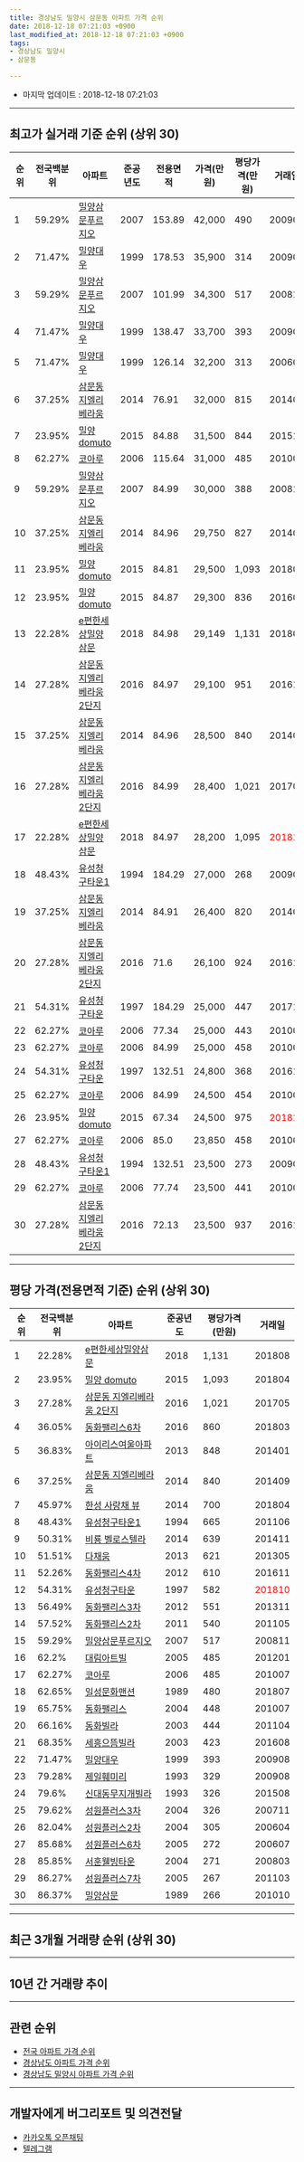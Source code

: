 ```yaml
---
title: 경상남도 밀양시 삼문동 아파트 가격 순위
date: 2018-12-18 07:21:03 +0900
last_modified_at: 2018-12-18 07:21:03 +0900
tags:
- 경상남도 밀양시
- 삼문동

---
```


* 마지막 업데이트 : 2018-12-18 07:21:03

---

## 최고가 실거래 기준 순위 (상위 30)


|순위|전국백분위|아파트|준공년도|전용면적|가격(만원)|평당가격(만원)|거래일|
|---|---|---|---|---|---|---|---|
|1|59.29%|[밀양삼문푸르지오](https://search.naver.com/search.naver?query=%EA%B2%BD%EC%83%81%EB%82%A8%EB%8F%84+%EB%B0%80%EC%96%91%EC%8B%9C+%EC%82%BC%EB%AC%B8%EB%8F%99+%EB%B0%80%EC%96%91%EC%82%BC%EB%AC%B8%ED%91%B8%EB%A5%B4%EC%A7%80%EC%98%A4)|2007|153.89|42,000|490|200908|
|2|71.47%|[밀양대우](https://search.naver.com/search.naver?query=%EA%B2%BD%EC%83%81%EB%82%A8%EB%8F%84+%EB%B0%80%EC%96%91%EC%8B%9C+%EC%82%BC%EB%AC%B8%EB%8F%99+%EB%B0%80%EC%96%91%EB%8C%80%EC%9A%B0)|1999|178.53|35,900|314|200905|
|3|59.29%|[밀양삼문푸르지오](https://search.naver.com/search.naver?query=%EA%B2%BD%EC%83%81%EB%82%A8%EB%8F%84+%EB%B0%80%EC%96%91%EC%8B%9C+%EC%82%BC%EB%AC%B8%EB%8F%99+%EB%B0%80%EC%96%91%EC%82%BC%EB%AC%B8%ED%91%B8%EB%A5%B4%EC%A7%80%EC%98%A4)|2007|101.99|34,300|517|200811|
|4|71.47%|[밀양대우](https://search.naver.com/search.naver?query=%EA%B2%BD%EC%83%81%EB%82%A8%EB%8F%84+%EB%B0%80%EC%96%91%EC%8B%9C+%EC%82%BC%EB%AC%B8%EB%8F%99+%EB%B0%80%EC%96%91%EB%8C%80%EC%9A%B0)|1999|138.47|33,700|393|200908|
|5|71.47%|[밀양대우](https://search.naver.com/search.naver?query=%EA%B2%BD%EC%83%81%EB%82%A8%EB%8F%84+%EB%B0%80%EC%96%91%EC%8B%9C+%EC%82%BC%EB%AC%B8%EB%8F%99+%EB%B0%80%EC%96%91%EB%8C%80%EC%9A%B0)|1999|126.14|32,200|313|200604|
|6|37.25%|[삼문동 지엘리베라움](https://search.naver.com/search.naver?query=%EA%B2%BD%EC%83%81%EB%82%A8%EB%8F%84+%EB%B0%80%EC%96%91%EC%8B%9C+%EC%82%BC%EB%AC%B8%EB%8F%99+%EC%82%BC%EB%AC%B8%EB%8F%99+%EC%A7%80%EC%97%98%EB%A6%AC%EB%B2%A0%EB%9D%BC%EC%9B%80)|2014|76.91|32,000|815|201409|
|7|23.95%|[밀양 domuto](https://search.naver.com/search.naver?query=%EA%B2%BD%EC%83%81%EB%82%A8%EB%8F%84+%EB%B0%80%EC%96%91%EC%8B%9C+%EC%82%BC%EB%AC%B8%EB%8F%99+%EB%B0%80%EC%96%91+domuto)|2015|84.88|31,500|844|201510|
|8|62.27%|[코아루](https://search.naver.com/search.naver?query=%EA%B2%BD%EC%83%81%EB%82%A8%EB%8F%84+%EB%B0%80%EC%96%91%EC%8B%9C+%EC%82%BC%EB%AC%B8%EB%8F%99+%EC%BD%94%EC%95%84%EB%A3%A8)|2006|115.64|31,000|485|201007|
|9|59.29%|[밀양삼문푸르지오](https://search.naver.com/search.naver?query=%EA%B2%BD%EC%83%81%EB%82%A8%EB%8F%84+%EB%B0%80%EC%96%91%EC%8B%9C+%EC%82%BC%EB%AC%B8%EB%8F%99+%EB%B0%80%EC%96%91%EC%82%BC%EB%AC%B8%ED%91%B8%EB%A5%B4%EC%A7%80%EC%98%A4)|2007|84.99|30,000|388|200810|
|10|37.25%|[삼문동 지엘리베라움](https://search.naver.com/search.naver?query=%EA%B2%BD%EC%83%81%EB%82%A8%EB%8F%84+%EB%B0%80%EC%96%91%EC%8B%9C+%EC%82%BC%EB%AC%B8%EB%8F%99+%EC%82%BC%EB%AC%B8%EB%8F%99+%EC%A7%80%EC%97%98%EB%A6%AC%EB%B2%A0%EB%9D%BC%EC%9B%80)|2014|84.96|29,750|827|201409|
|11|23.95%|[밀양 domuto](https://search.naver.com/search.naver?query=%EA%B2%BD%EC%83%81%EB%82%A8%EB%8F%84+%EB%B0%80%EC%96%91%EC%8B%9C+%EC%82%BC%EB%AC%B8%EB%8F%99+%EB%B0%80%EC%96%91+domuto)|2015|84.81|29,500|1,093|201804|
|12|23.95%|[밀양 domuto](https://search.naver.com/search.naver?query=%EA%B2%BD%EC%83%81%EB%82%A8%EB%8F%84+%EB%B0%80%EC%96%91%EC%8B%9C+%EC%82%BC%EB%AC%B8%EB%8F%99+%EB%B0%80%EC%96%91+domuto)|2015|84.87|29,300|836|201604|
|13|22.28%|[e편한세상밀양삼문](https://search.naver.com/search.naver?query=%EA%B2%BD%EC%83%81%EB%82%A8%EB%8F%84+%EB%B0%80%EC%96%91%EC%8B%9C+%EC%82%BC%EB%AC%B8%EB%8F%99+e%ED%8E%B8%ED%95%9C%EC%84%B8%EC%83%81%EB%B0%80%EC%96%91%EC%82%BC%EB%AC%B8)|2018|84.98|29,149|1,131|201808|
|14|27.28%|[삼문동 지엘리베라움 2단지](https://search.naver.com/search.naver?query=%EA%B2%BD%EC%83%81%EB%82%A8%EB%8F%84+%EB%B0%80%EC%96%91%EC%8B%9C+%EC%82%BC%EB%AC%B8%EB%8F%99+%EC%82%BC%EB%AC%B8%EB%8F%99+%EC%A7%80%EC%97%98%EB%A6%AC%EB%B2%A0%EB%9D%BC%EC%9B%80+2%EB%8B%A8%EC%A7%80)|2016|84.97|29,100|951|201610|
|15|37.25%|[삼문동 지엘리베라움](https://search.naver.com/search.naver?query=%EA%B2%BD%EC%83%81%EB%82%A8%EB%8F%84+%EB%B0%80%EC%96%91%EC%8B%9C+%EC%82%BC%EB%AC%B8%EB%8F%99+%EC%82%BC%EB%AC%B8%EB%8F%99+%EC%A7%80%EC%97%98%EB%A6%AC%EB%B2%A0%EB%9D%BC%EC%9B%80)|2014|84.96|28,500|840|201409|
|16|27.28%|[삼문동 지엘리베라움 2단지](https://search.naver.com/search.naver?query=%EA%B2%BD%EC%83%81%EB%82%A8%EB%8F%84+%EB%B0%80%EC%96%91%EC%8B%9C+%EC%82%BC%EB%AC%B8%EB%8F%99+%EC%82%BC%EB%AC%B8%EB%8F%99+%EC%A7%80%EC%97%98%EB%A6%AC%EB%B2%A0%EB%9D%BC%EC%9B%80+2%EB%8B%A8%EC%A7%80)|2016|84.99|28,400|1,021|201705|
|17|22.28%|[e편한세상밀양삼문](https://search.naver.com/search.naver?query=%EA%B2%BD%EC%83%81%EB%82%A8%EB%8F%84+%EB%B0%80%EC%96%91%EC%8B%9C+%EC%82%BC%EB%AC%B8%EB%8F%99+e%ED%8E%B8%ED%95%9C%EC%84%B8%EC%83%81%EB%B0%80%EC%96%91%EC%82%BC%EB%AC%B8)|2018|84.97|28,200|1,095|<span style="color:red">201810</span>|
|18|48.43%|[유성청구타운1](https://search.naver.com/search.naver?query=%EA%B2%BD%EC%83%81%EB%82%A8%EB%8F%84+%EB%B0%80%EC%96%91%EC%8B%9C+%EC%82%BC%EB%AC%B8%EB%8F%99+%EC%9C%A0%EC%84%B1%EC%B2%AD%EA%B5%AC%ED%83%80%EC%9A%B41)|1994|184.29|27,000|268|200905|
|19|37.25%|[삼문동 지엘리베라움](https://search.naver.com/search.naver?query=%EA%B2%BD%EC%83%81%EB%82%A8%EB%8F%84+%EB%B0%80%EC%96%91%EC%8B%9C+%EC%82%BC%EB%AC%B8%EB%8F%99+%EC%82%BC%EB%AC%B8%EB%8F%99+%EC%A7%80%EC%97%98%EB%A6%AC%EB%B2%A0%EB%9D%BC%EC%9B%80)|2014|84.91|26,400|820|201408|
|20|27.28%|[삼문동 지엘리베라움 2단지](https://search.naver.com/search.naver?query=%EA%B2%BD%EC%83%81%EB%82%A8%EB%8F%84+%EB%B0%80%EC%96%91%EC%8B%9C+%EC%82%BC%EB%AC%B8%EB%8F%99+%EC%82%BC%EB%AC%B8%EB%8F%99+%EC%A7%80%EC%97%98%EB%A6%AC%EB%B2%A0%EB%9D%BC%EC%9B%80+2%EB%8B%A8%EC%A7%80)|2016|71.6|26,100|924|201610|
|21|54.31%|[유성청구타운](https://search.naver.com/search.naver?query=%EA%B2%BD%EC%83%81%EB%82%A8%EB%8F%84+%EB%B0%80%EC%96%91%EC%8B%9C+%EC%82%BC%EB%AC%B8%EB%8F%99+%EC%9C%A0%EC%84%B1%EC%B2%AD%EA%B5%AC%ED%83%80%EC%9A%B4)|1997|184.29|25,000|447|201712|
|22|62.27%|[코아루](https://search.naver.com/search.naver?query=%EA%B2%BD%EC%83%81%EB%82%A8%EB%8F%84+%EB%B0%80%EC%96%91%EC%8B%9C+%EC%82%BC%EB%AC%B8%EB%8F%99+%EC%BD%94%EC%95%84%EB%A3%A8)|2006|77.34|25,000|443|201007|
|23|62.27%|[코아루](https://search.naver.com/search.naver?query=%EA%B2%BD%EC%83%81%EB%82%A8%EB%8F%84+%EB%B0%80%EC%96%91%EC%8B%9C+%EC%82%BC%EB%AC%B8%EB%8F%99+%EC%BD%94%EC%95%84%EB%A3%A8)|2006|84.99|25,000|458|201007|
|24|54.31%|[유성청구타운](https://search.naver.com/search.naver?query=%EA%B2%BD%EC%83%81%EB%82%A8%EB%8F%84+%EB%B0%80%EC%96%91%EC%8B%9C+%EC%82%BC%EB%AC%B8%EB%8F%99+%EC%9C%A0%EC%84%B1%EC%B2%AD%EA%B5%AC%ED%83%80%EC%9A%B4)|1997|132.51|24,800|368|201612|
|25|62.27%|[코아루](https://search.naver.com/search.naver?query=%EA%B2%BD%EC%83%81%EB%82%A8%EB%8F%84+%EB%B0%80%EC%96%91%EC%8B%9C+%EC%82%BC%EB%AC%B8%EB%8F%99+%EC%BD%94%EC%95%84%EB%A3%A8)|2006|84.99|24,500|454|201007|
|26|23.95%|[밀양 domuto](https://search.naver.com/search.naver?query=%EA%B2%BD%EC%83%81%EB%82%A8%EB%8F%84+%EB%B0%80%EC%96%91%EC%8B%9C+%EC%82%BC%EB%AC%B8%EB%8F%99+%EB%B0%80%EC%96%91+domuto)|2015|67.34|24,500|975|<span style="color:red">201810</span>|
|27|62.27%|[코아루](https://search.naver.com/search.naver?query=%EA%B2%BD%EC%83%81%EB%82%A8%EB%8F%84+%EB%B0%80%EC%96%91%EC%8B%9C+%EC%82%BC%EB%AC%B8%EB%8F%99+%EC%BD%94%EC%95%84%EB%A3%A8)|2006|85.0|23,850|458|201007|
|28|48.43%|[유성청구타운1](https://search.naver.com/search.naver?query=%EA%B2%BD%EC%83%81%EB%82%A8%EB%8F%84+%EB%B0%80%EC%96%91%EC%8B%9C+%EC%82%BC%EB%AC%B8%EB%8F%99+%EC%9C%A0%EC%84%B1%EC%B2%AD%EA%B5%AC%ED%83%80%EC%9A%B41)|1994|132.51|23,500|273|200902|
|29|62.27%|[코아루](https://search.naver.com/search.naver?query=%EA%B2%BD%EC%83%81%EB%82%A8%EB%8F%84+%EB%B0%80%EC%96%91%EC%8B%9C+%EC%82%BC%EB%AC%B8%EB%8F%99+%EC%BD%94%EC%95%84%EB%A3%A8)|2006|77.74|23,500|441|201007|
|30|27.28%|[삼문동 지엘리베라움 2단지](https://search.naver.com/search.naver?query=%EA%B2%BD%EC%83%81%EB%82%A8%EB%8F%84+%EB%B0%80%EC%96%91%EC%8B%9C+%EC%82%BC%EB%AC%B8%EB%8F%99+%EC%82%BC%EB%AC%B8%EB%8F%99+%EC%A7%80%EC%97%98%EB%A6%AC%EB%B2%A0%EB%9D%BC%EC%9B%80+2%EB%8B%A8%EC%A7%80)|2016|72.13|23,500|937|201612|


---

## 평당 가격(전용면적 기준) 순위 (상위 30)


|순위|전국백분위|아파트|준공년도|평당가격(만원)|거래일|
|---|---|---|---|---|---|
|1|22.28%|[e편한세상밀양삼문](https://search.naver.com/search.naver?query=%EA%B2%BD%EC%83%81%EB%82%A8%EB%8F%84+%EB%B0%80%EC%96%91%EC%8B%9C+%EC%82%BC%EB%AC%B8%EB%8F%99+e%ED%8E%B8%ED%95%9C%EC%84%B8%EC%83%81%EB%B0%80%EC%96%91%EC%82%BC%EB%AC%B8)|2018|1,131|201808|
|2|23.95%|[밀양 domuto](https://search.naver.com/search.naver?query=%EA%B2%BD%EC%83%81%EB%82%A8%EB%8F%84+%EB%B0%80%EC%96%91%EC%8B%9C+%EC%82%BC%EB%AC%B8%EB%8F%99+%EB%B0%80%EC%96%91+domuto)|2015|1,093|201804|
|3|27.28%|[삼문동 지엘리베라움 2단지](https://search.naver.com/search.naver?query=%EA%B2%BD%EC%83%81%EB%82%A8%EB%8F%84+%EB%B0%80%EC%96%91%EC%8B%9C+%EC%82%BC%EB%AC%B8%EB%8F%99+%EC%82%BC%EB%AC%B8%EB%8F%99+%EC%A7%80%EC%97%98%EB%A6%AC%EB%B2%A0%EB%9D%BC%EC%9B%80+2%EB%8B%A8%EC%A7%80)|2016|1,021|201705|
|4|36.05%|[동화팰리스6차](https://search.naver.com/search.naver?query=%EA%B2%BD%EC%83%81%EB%82%A8%EB%8F%84+%EB%B0%80%EC%96%91%EC%8B%9C+%EC%82%BC%EB%AC%B8%EB%8F%99+%EB%8F%99%ED%99%94%ED%8C%B0%EB%A6%AC%EC%8A%A46%EC%B0%A8)|2016|860|201803|
|5|36.83%|[아이리스여울아파트](https://search.naver.com/search.naver?query=%EA%B2%BD%EC%83%81%EB%82%A8%EB%8F%84+%EB%B0%80%EC%96%91%EC%8B%9C+%EC%82%BC%EB%AC%B8%EB%8F%99+%EC%95%84%EC%9D%B4%EB%A6%AC%EC%8A%A4%EC%97%AC%EC%9A%B8%EC%95%84%ED%8C%8C%ED%8A%B8)|2013|848|201401|
|6|37.25%|[삼문동 지엘리베라움](https://search.naver.com/search.naver?query=%EA%B2%BD%EC%83%81%EB%82%A8%EB%8F%84+%EB%B0%80%EC%96%91%EC%8B%9C+%EC%82%BC%EB%AC%B8%EB%8F%99+%EC%82%BC%EB%AC%B8%EB%8F%99+%EC%A7%80%EC%97%98%EB%A6%AC%EB%B2%A0%EB%9D%BC%EC%9B%80)|2014|840|201409|
|7|45.97%|[한성 사랑채 뷰](https://search.naver.com/search.naver?query=%EA%B2%BD%EC%83%81%EB%82%A8%EB%8F%84+%EB%B0%80%EC%96%91%EC%8B%9C+%EC%82%BC%EB%AC%B8%EB%8F%99+%ED%95%9C%EC%84%B1+%EC%82%AC%EB%9E%91%EC%B1%84+%EB%B7%B0)|2014|700|201804|
|8|48.43%|[유성청구타운1](https://search.naver.com/search.naver?query=%EA%B2%BD%EC%83%81%EB%82%A8%EB%8F%84+%EB%B0%80%EC%96%91%EC%8B%9C+%EC%82%BC%EB%AC%B8%EB%8F%99+%EC%9C%A0%EC%84%B1%EC%B2%AD%EA%B5%AC%ED%83%80%EC%9A%B41)|1994|665|201106|
|9|50.31%|[비룡 벨로스텔라](https://search.naver.com/search.naver?query=%EA%B2%BD%EC%83%81%EB%82%A8%EB%8F%84+%EB%B0%80%EC%96%91%EC%8B%9C+%EC%82%BC%EB%AC%B8%EB%8F%99+%EB%B9%84%EB%A3%A1+%EB%B2%A8%EB%A1%9C%EC%8A%A4%ED%85%94%EB%9D%BC)|2014|639|201411|
|10|51.51%|[다채움](https://search.naver.com/search.naver?query=%EA%B2%BD%EC%83%81%EB%82%A8%EB%8F%84+%EB%B0%80%EC%96%91%EC%8B%9C+%EC%82%BC%EB%AC%B8%EB%8F%99+%EB%8B%A4%EC%B1%84%EC%9B%80)|2013|621|201305|
|11|52.26%|[동화팰리스4차](https://search.naver.com/search.naver?query=%EA%B2%BD%EC%83%81%EB%82%A8%EB%8F%84+%EB%B0%80%EC%96%91%EC%8B%9C+%EC%82%BC%EB%AC%B8%EB%8F%99+%EB%8F%99%ED%99%94%ED%8C%B0%EB%A6%AC%EC%8A%A44%EC%B0%A8)|2012|610|201611|
|12|54.31%|[유성청구타운](https://search.naver.com/search.naver?query=%EA%B2%BD%EC%83%81%EB%82%A8%EB%8F%84+%EB%B0%80%EC%96%91%EC%8B%9C+%EC%82%BC%EB%AC%B8%EB%8F%99+%EC%9C%A0%EC%84%B1%EC%B2%AD%EA%B5%AC%ED%83%80%EC%9A%B4)|1997|582|<span style="color:red">201810</span>|
|13|56.49%|[동화팰리스3차](https://search.naver.com/search.naver?query=%EA%B2%BD%EC%83%81%EB%82%A8%EB%8F%84+%EB%B0%80%EC%96%91%EC%8B%9C+%EC%82%BC%EB%AC%B8%EB%8F%99+%EB%8F%99%ED%99%94%ED%8C%B0%EB%A6%AC%EC%8A%A43%EC%B0%A8)|2012|551|201311|
|14|57.52%|[동화팰리스2차](https://search.naver.com/search.naver?query=%EA%B2%BD%EC%83%81%EB%82%A8%EB%8F%84+%EB%B0%80%EC%96%91%EC%8B%9C+%EC%82%BC%EB%AC%B8%EB%8F%99+%EB%8F%99%ED%99%94%ED%8C%B0%EB%A6%AC%EC%8A%A42%EC%B0%A8)|2011|540|201105|
|15|59.29%|[밀양삼문푸르지오](https://search.naver.com/search.naver?query=%EA%B2%BD%EC%83%81%EB%82%A8%EB%8F%84+%EB%B0%80%EC%96%91%EC%8B%9C+%EC%82%BC%EB%AC%B8%EB%8F%99+%EB%B0%80%EC%96%91%EC%82%BC%EB%AC%B8%ED%91%B8%EB%A5%B4%EC%A7%80%EC%98%A4)|2007|517|200811|
|16|62.2%|[대림아트빌](https://search.naver.com/search.naver?query=%EA%B2%BD%EC%83%81%EB%82%A8%EB%8F%84+%EB%B0%80%EC%96%91%EC%8B%9C+%EC%82%BC%EB%AC%B8%EB%8F%99+%EB%8C%80%EB%A6%BC%EC%95%84%ED%8A%B8%EB%B9%8C)|2005|485|201201|
|17|62.27%|[코아루](https://search.naver.com/search.naver?query=%EA%B2%BD%EC%83%81%EB%82%A8%EB%8F%84+%EB%B0%80%EC%96%91%EC%8B%9C+%EC%82%BC%EB%AC%B8%EB%8F%99+%EC%BD%94%EC%95%84%EB%A3%A8)|2006|485|201007|
|18|62.65%|[일성문화맨션](https://search.naver.com/search.naver?query=%EA%B2%BD%EC%83%81%EB%82%A8%EB%8F%84+%EB%B0%80%EC%96%91%EC%8B%9C+%EC%82%BC%EB%AC%B8%EB%8F%99+%EC%9D%BC%EC%84%B1%EB%AC%B8%ED%99%94%EB%A7%A8%EC%85%98)|1989|480|201807|
|19|65.75%|[동화팰리스](https://search.naver.com/search.naver?query=%EA%B2%BD%EC%83%81%EB%82%A8%EB%8F%84+%EB%B0%80%EC%96%91%EC%8B%9C+%EC%82%BC%EB%AC%B8%EB%8F%99+%EB%8F%99%ED%99%94%ED%8C%B0%EB%A6%AC%EC%8A%A4)|2004|448|201007|
|20|66.16%|[동화빌라](https://search.naver.com/search.naver?query=%EA%B2%BD%EC%83%81%EB%82%A8%EB%8F%84+%EB%B0%80%EC%96%91%EC%8B%9C+%EC%82%BC%EB%AC%B8%EB%8F%99+%EB%8F%99%ED%99%94%EB%B9%8C%EB%9D%BC)|2003|444|201104|
|21|68.35%|[세흥으뜸빌라](https://search.naver.com/search.naver?query=%EA%B2%BD%EC%83%81%EB%82%A8%EB%8F%84+%EB%B0%80%EC%96%91%EC%8B%9C+%EC%82%BC%EB%AC%B8%EB%8F%99+%EC%84%B8%ED%9D%A5%EC%9C%BC%EB%9C%B8%EB%B9%8C%EB%9D%BC)|2003|423|201608|
|22|71.47%|[밀양대우](https://search.naver.com/search.naver?query=%EA%B2%BD%EC%83%81%EB%82%A8%EB%8F%84+%EB%B0%80%EC%96%91%EC%8B%9C+%EC%82%BC%EB%AC%B8%EB%8F%99+%EB%B0%80%EC%96%91%EB%8C%80%EC%9A%B0)|1999|393|200908|
|23|79.28%|[제일훼미리](https://search.naver.com/search.naver?query=%EA%B2%BD%EC%83%81%EB%82%A8%EB%8F%84+%EB%B0%80%EC%96%91%EC%8B%9C+%EC%82%BC%EB%AC%B8%EB%8F%99+%EC%A0%9C%EC%9D%BC%ED%9B%BC%EB%AF%B8%EB%A6%AC)|1993|329|200908|
|24|79.6%|[신대동무지개빌라](https://search.naver.com/search.naver?query=%EA%B2%BD%EC%83%81%EB%82%A8%EB%8F%84+%EB%B0%80%EC%96%91%EC%8B%9C+%EC%82%BC%EB%AC%B8%EB%8F%99+%EC%8B%A0%EB%8C%80%EB%8F%99%EB%AC%B4%EC%A7%80%EA%B0%9C%EB%B9%8C%EB%9D%BC)|1993|326|201508|
|25|79.62%|[성원플러스3차](https://search.naver.com/search.naver?query=%EA%B2%BD%EC%83%81%EB%82%A8%EB%8F%84+%EB%B0%80%EC%96%91%EC%8B%9C+%EC%82%BC%EB%AC%B8%EB%8F%99+%EC%84%B1%EC%9B%90%ED%94%8C%EB%9F%AC%EC%8A%A43%EC%B0%A8)|2004|326|200711|
|26|82.04%|[성원플러스2차](https://search.naver.com/search.naver?query=%EA%B2%BD%EC%83%81%EB%82%A8%EB%8F%84+%EB%B0%80%EC%96%91%EC%8B%9C+%EC%82%BC%EB%AC%B8%EB%8F%99+%EC%84%B1%EC%9B%90%ED%94%8C%EB%9F%AC%EC%8A%A42%EC%B0%A8)|2004|305|200604|
|27|85.68%|[성원플러스6차](https://search.naver.com/search.naver?query=%EA%B2%BD%EC%83%81%EB%82%A8%EB%8F%84+%EB%B0%80%EC%96%91%EC%8B%9C+%EC%82%BC%EB%AC%B8%EB%8F%99+%EC%84%B1%EC%9B%90%ED%94%8C%EB%9F%AC%EC%8A%A46%EC%B0%A8)|2005|272|200607|
|28|85.85%|[서훈웰빙타운](https://search.naver.com/search.naver?query=%EA%B2%BD%EC%83%81%EB%82%A8%EB%8F%84+%EB%B0%80%EC%96%91%EC%8B%9C+%EC%82%BC%EB%AC%B8%EB%8F%99+%EC%84%9C%ED%9B%88%EC%9B%B0%EB%B9%99%ED%83%80%EC%9A%B4)|2004|271|200803|
|29|86.27%|[성원플러스7차](https://search.naver.com/search.naver?query=%EA%B2%BD%EC%83%81%EB%82%A8%EB%8F%84+%EB%B0%80%EC%96%91%EC%8B%9C+%EC%82%BC%EB%AC%B8%EB%8F%99+%EC%84%B1%EC%9B%90%ED%94%8C%EB%9F%AC%EC%8A%A47%EC%B0%A8)|2005|267|201103|
|30|86.37%|[밀양삼문](https://search.naver.com/search.naver?query=%EA%B2%BD%EC%83%81%EB%82%A8%EB%8F%84+%EB%B0%80%EC%96%91%EC%8B%9C+%EC%82%BC%EB%AC%B8%EB%8F%99+%EB%B0%80%EC%96%91%EC%82%BC%EB%AC%B8)|1989|266|201010|


---

## 최근 3개월 거래량 순위 (상위 30)


<div style="width:100%;">
    <canvas id="deal_count_ranking" height="250"></canvas>
</div>


<script>
new Chart(document.getElementById("deal_count_ranking"), {
    type: 'horizontalBar',
    data: {
        labels: ['유성청구타운', '삼문동 지엘리베라움', '세광맨션', '일성문화맨션', '밀양대우', '강변타운', '코아루', '밀양삼문푸르지오', '제일훼미리', '밀양삼문', '삼문맨션', '세흥으뜸빌라', '밀양 domuto', '삼문동 지엘리베라움 2단지', 'e편한세상밀양삼문'],
        datasets: [{
            label: '실거래 수',
            data: [7, 3, 2, 2, 2, 2, 2, 2, 1, 1, 1, 1, 1, 1, 1],
            borderColor: "rgba(255, 0, 128, 1)",
            backgroundColor: "rgba(255, 0, 128, 0.5)",
            fill: false,
        }]
    },
    options: {
        responsive: true,
        title: {
            display: true,
            text: '최근 3개월 거래량 순위'
        },
        tooltips: {
            mode: 'index',
            intersect: false,
            callbacks: {
                title: function(tooltipItems, data) {
                    return "실거래 수:";
                },
                label: function(tooltipItem, data) {
                    return data.labels[tooltipItem.index] + ": " + tooltipItem.xLabel;
                }
            }
        },
        hover: {
            mode: 'nearest',
            intersect: true
        },
        scales: {
            xAxes: [{
                display: true,
                scaleLabel: {
                    display: true,
                    labelString: '실거래 수'
                },
                ticks: {
                    suggestedMin: 0,
                }
            }],
            yAxes: [{
                display: true,
                ticks: {
                    autoSkip: false,
                    callback: function(value, index, values) {
                        if (value.length > 15)
                            return value.substr(0, 13) + "...";
                        else
                            return value;
                    }
                },
                scaleLabel: {
                    display: false,
                }
            }]
        }
    }
});

</script>


---

## 10년 간 거래량 추이


<div style="width:100%;">
    <canvas id="deal_progress" height="250"></canvas>
</div>

<script>
new Chart(document.getElementById("deal_progress"), {
    type: 'line',
    data: {
        labels: ['200812','200901','200902','200903','200904','200905','200906','200907','200908','200909','200910','200911','200912','201001','201002','201003','201004','201005','201006','201007','201008','201009','201010','201011','201012','201101','201102','201103','201104','201105','201106','201107','201108','201109','201110','201111','201112','201201','201202','201203','201204','201205','201206','201207','201208','201209','201210','201211','201212','201301','201302','201303','201304','201305','201306','201307','201308','201309','201310','201311','201312','201401','201402','201403','201404','201405','201406','201407','201408','201409','201410','201411','201412','201501','201502','201503','201504','201505','201506','201507','201508','201509','201510','201511','201512','201601','201602','201603','201604','201605','201606','201607','201608','201609','201610','201611','201612','201701','201702','201703','201704','201705','201706','201707','201708','201709','201710','201711','201712','201801','201802','201803','201804','201805','201806','201807','201808','201809','201810','201811','201812'],
        datasets: [{
            label: '실거래 수',
            pointRadius: 1,
            data: [24, 12, 22, 26, 19, 20, 23, 18, 25, 17, 18, 23, 15, 22, 23, 29, 22, 16, 22, 30, 15, 15, 19, 26, 21, 13, 27, 28, 22, 21, 21, 20, 26, 23, 24, 25, 24, 19, 26, 14, 17, 22, 18, 9, 8, 12, 18, 16, 9, 15, 15, 20, 17, 31, 25, 11, 12, 15, 17, 19, 11, 17, 19, 22, 18, 19, 19, 16, 20, 39, 35, 27, 19, 23, 21, 36, 28, 31, 19, 26, 19, 21, 33, 15, 24, 18, 15, 29, 29, 28, 25, 29, 23, 15, 21, 29, 19, 20, 25, 17, 32, 23, 17, 11, 19, 23, 20, 15, 18, 20, 15, 31, 23, 16, 20, 11, 11, 13, 17, 9, 3],
            borderColor: "rgba(255, 201, 14, 1)",
            backgroundColor: "rgba(255, 201, 14, 0.5)",
            fill: true,
        }]
    },
    options: {
        responsive: true,
        title: {
            display: true,
            text: '10년간 거래량 추이'
        },
        tooltips: {
            mode: 'index',
            intersect: false,
        },
        hover: {
            mode: 'nearest',
            intersect: true
        },
        scales: {
            xAxes: [{
                display: true,
                scaleLabel: {
                    display: true,
                    labelString: '년/월'
                }
            }],
            yAxes: [{
                display: true,
                ticks: {
                    suggestedMin: 0,
                },
                scaleLabel: {
                    display: true,
                    labelString: '실거래 수'
                }
            }]
        }
    }
});

</script>


---

## 관련 순위

- [전국 아파트 가격 순위](https://inasie.github.io/apt-ranking/전국)
- [경상남도 아파트 가격 순위](https://inasie.github.io/apt-ranking/경상남도)
- [경상남도 밀양시 아파트 가격 순위](https://inasie.github.io/apt-ranking/경상남도-밀양시)


---

## 개발자에게 버그리포트 및 의견전달

- [카카오톡 오픈채팅](https://open.kakao.com/o/gLJUAP4)
- [텔레그램](https://t.me/inasie)

